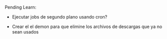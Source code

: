 

Pending Learn:

- Ejecutar jobs de segundo plano usando cron?

- Crear el el demon para que elimine los archivos de descargas que ya no sean usados